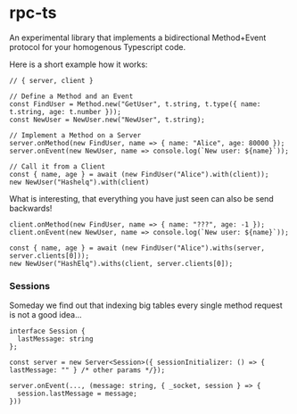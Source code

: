 # rpc-ts
An experimental library that implements a bidirectional Method+Event protocol for your homogenous Typescript code.

Here is a short example how it works:
```
// { server, client }

// Define a Method and an Event
const FindUser = Method.new("GetUser", t.string, t.type({ name: t.string, age: t.number }));
const NewUser = NewUser.new("NewUser", t.string);

// Implement a Method on a Server
server.onMethod(new FindUser, name => { name: "Alice", age: 80000 });
server.onEvent(new NewUser, name => console.log(`New user: ${name}`));

// Call it from a Client
const { name, age } = await (new FindUser("Alice").with(client));
new NewUser("Hashelq").with(client)
```

What is interesting, that everything you have just seen can also be send backwards!
```
client.onMethod(new FindUser, name => { name: "???", age: -1 });
client.onEvent(new NewUser, name => console.log(`New user: ${name}`));

const { name, age } = await (new FindUser("Alice").withs(server, server.clients[0]));
new NewUser("HashElq").withs(client, server.clients[0]);
```

### Sessions
Someday we find out that indexing big tables every single method request is not a good idea...

```
interface Session {
  lastMessage: string
};

const server = new Server<Session>({ sessionInitializer: () => { lastMessage: "" } /* other params */});

server.onEvent(..., (message: string, { _socket, session } => {
  session.lastMessage = message;
}))
```
